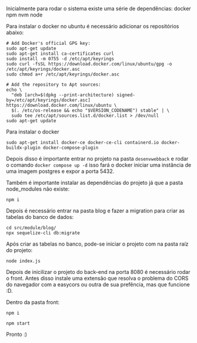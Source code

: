 Inicialmente para rodar o sistema existe uma série de dependências:
docker
npm
nvm
node

Para instalar o docker no ubuntu é necessário adicionar os repositórios abaixo:

```
# Add Docker's official GPG key:
sudo apt-get update
sudo apt-get install ca-certificates curl
sudo install -m 0755 -d /etc/apt/keyrings
sudo curl -fsSL https://download.docker.com/linux/ubuntu/gpg -o /etc/apt/keyrings/docker.asc
sudo chmod a+r /etc/apt/keyrings/docker.asc

# Add the repository to Apt sources:
echo \
  "deb [arch=$(dpkg --print-architecture) signed-by=/etc/apt/keyrings/docker.asc] https://download.docker.com/linux/ubuntu \
  $(. /etc/os-release && echo "$VERSION_CODENAME") stable" | \
  sudo tee /etc/apt/sources.list.d/docker.list > /dev/null
sudo apt-get update
```

Para instalar o docker

```
sudo apt-get install docker-ce docker-ce-cli containerd.io docker-buildx-plugin docker-compose-plugin
```

Depois disso é importante entrar no projeto na pasta ```desenvwebback``` e rodar o comando ```docker compose up -d``` isso fará o docker iniciar uma instância de uma imagem postgres e expor a porta 5432.

Também é importante instalar as dependências do projeto já que a pasta node_modules não existe:

```
npm i
```

Depois é necessário entrar na pasta blog e fazer a migration para criar as tabelas do banco de dados:

```
cd src/module/blog/
npx sequelize-cli db:migrate
```

Após criar as tabelas no banco, pode-se iniciar o projeto com na pasta raíz do projeto:

```
node index.js
```

Depois de inicilizar o projeto do back-end na porta 8080 é necessário rodar o front.
Antes disso instale uma extensão que resolva o problema do CORS do navegador com a easycors ou outra de sua prefência, mas que funcione :D.

Dentro da pasta front:

```
npm i

npm start
```

Pronto :)

